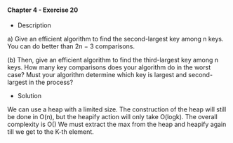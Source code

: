 #### Chapter 4 - Exercise 20
* Description

a) Give an efficient algorithm to find the second-largest key among n keys.
You can do better than 2n − 3 comparisons.

(b) Then, give an efficient algorithm to find the third-largest key among n keys.
How many key comparisons does your algorithm do in the worst case? Must your
algorithm determine which key is largest and second-largest in the process?

* Solution

We can use a heap with a limited size. The construction of the heap will still be done in O(n), but the heapify action will only take O(logk).
The overall complexity is O()
We must extract the max from the heap and heapify again till we get to the K-th element. 